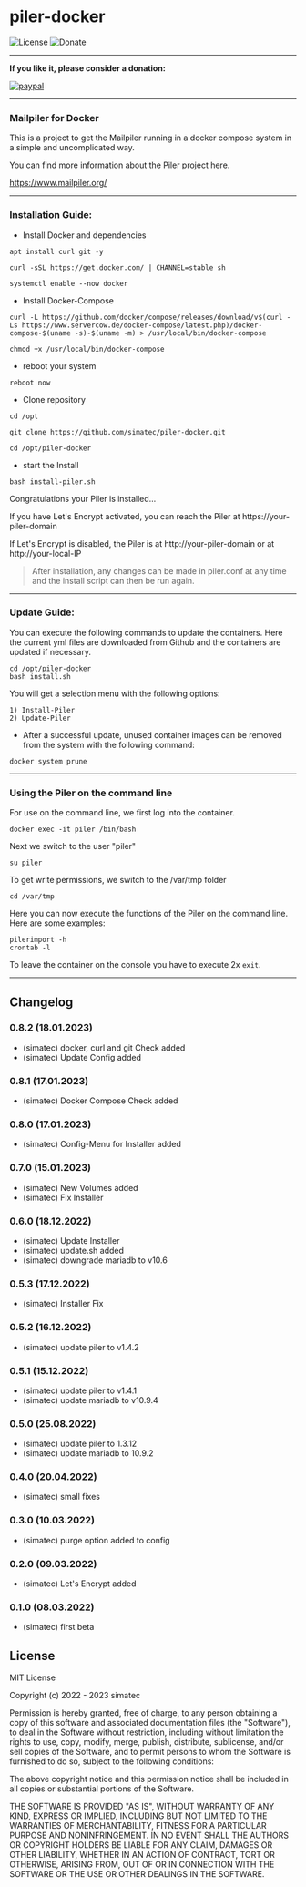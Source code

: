 # piler-docker

[![License](https://img.shields.io/github/license/simatec/piler-docker?style=flat)](https://github.com/simatec/piler-docker/blob/master/LICENSE)
[![Donate](https://img.shields.io/badge/paypal-donate%20|%20spenden-blue.svg)](https://paypal.me/mk1676)


**************************************************************************************************************

**If you like it, please consider a donation:**
  
[![paypal](https://www.paypalobjects.com/en_US/DK/i/btn/btn_donateCC_LG.gif)](https://paypal.me/mk1676)

**************************************************************************************************************


### Mailpiler for Docker

This is a project to get the Mailpiler running in a docker compose system in a simple and uncomplicated way.

You can find more information about the Piler project here.

https://www.mailpiler.org/

*******************************************************************************************************

### Installation Guide:

* Install Docker and dependencies

```
apt install curl git -y
```

```
curl -sSL https://get.docker.com/ | CHANNEL=stable sh
```
```
systemctl enable --now docker
```

* Install Docker-Compose

```
curl -L https://github.com/docker/compose/releases/download/v$(curl -Ls https://www.servercow.de/docker-compose/latest.php)/docker-compose-$(uname -s)-$(uname -m) > /usr/local/bin/docker-compose
```
```
chmod +x /usr/local/bin/docker-compose
```

* reboot your system

```
reboot now
```

* Clone repository

```
cd /opt
```
```
git clone https://github.com/simatec/piler-docker.git
```
```
cd /opt/piler-docker
```


* start the Install

```
bash install-piler.sh
```


Congratulations your Piler is installed...

If you have Let's Encrypt activated, you can reach the Piler at https://your-piler-domain

If Let's Encrypt is disabled, the Piler is at http://your-piler-domain or at http://your-local-IP


> After installation, any changes can be made in piler.conf at any time and the install script can then be run again.


**********************************************************************************************************


### Update Guide:

You can execute the following commands to update the containers.
Here the current yml files are downloaded from Github and the containers are updated if necessary.

```
cd /opt/piler-docker
bash install.sh
```
You will get a selection menu with the following options:

```
1) Install-Piler
2) Update-Piler
```

* After a successful update, unused container images can be removed from the system with the following command:

```
docker system prune
```

**********************************************************************************************************

### Using the Piler on the command line

For use on the command line, we first log into the container.

```
docker exec -it piler /bin/bash
```

Next we switch to the user "piler"

```
su piler
```

To get write permissions, we switch to the /var/tmp folder

```
cd /var/tmp
```

Here you can now execute the functions of the Piler on the command line.
Here are some examples:

```
pilerimport -h
crontab -l
```

To leave the container on the console you have to execute 2x `exit`.


**********************************************************************************************************

## Changelog

### 0.8.2 (18.01.2023)
* (simatec) docker, curl and git Check added
* (simatec) Update Config added

### 0.8.1 (17.01.2023)
* (simatec) Docker Compose Check added

### 0.8.0 (17.01.2023)
* (simatec) Config-Menu for Installer added

### 0.7.0 (15.01.2023)
* (simatec) New Volumes added
* (simatec) Fix Installer

### 0.6.0 (18.12.2022)
* (simatec) Update Installer
* (simatec) update.sh added
* (simatec) downgrade mariadb to v10.6

### 0.5.3 (17.12.2022)
* (simatec) Installer Fix

### 0.5.2 (16.12.2022)
* (simatec) update piler to v1.4.2

### 0.5.1 (15.12.2022)
* (simatec) update piler to v1.4.1
* (simatec) update mariadb to v10.9.4

### 0.5.0 (25.08.2022)
* (simatec) update piler to 1.3.12
* (simatec) update mariadb to 10.9.2

### 0.4.0 (20.04.2022)
* (simatec) small fixes

### 0.3.0 (10.03.2022)
* (simatec) purge option added to config

### 0.2.0 (09.03.2022)
* (simatec) Let's Encrypt added

### 0.1.0 (08.03.2022)
* (simatec) first beta

## License
MIT License

Copyright (c) 2022 - 2023 simatec

Permission is hereby granted, free of charge, to any person obtaining a copy
of this software and associated documentation files (the "Software"), to deal
in the Software without restriction, including without limitation the rights
to use, copy, modify, merge, publish, distribute, sublicense, and/or sell
copies of the Software, and to permit persons to whom the Software is
furnished to do so, subject to the following conditions:

The above copyright notice and this permission notice shall be included in all
copies or substantial portions of the Software.

THE SOFTWARE IS PROVIDED "AS IS", WITHOUT WARRANTY OF ANY KIND, EXPRESS OR
IMPLIED, INCLUDING BUT NOT LIMITED TO THE WARRANTIES OF MERCHANTABILITY,
FITNESS FOR A PARTICULAR PURPOSE AND NONINFRINGEMENT. IN NO EVENT SHALL THE
AUTHORS OR COPYRIGHT HOLDERS BE LIABLE FOR ANY CLAIM, DAMAGES OR OTHER
LIABILITY, WHETHER IN AN ACTION OF CONTRACT, TORT OR OTHERWISE, ARISING FROM,
OUT OF OR IN CONNECTION WITH THE SOFTWARE OR THE USE OR OTHER DEALINGS IN THE
SOFTWARE.